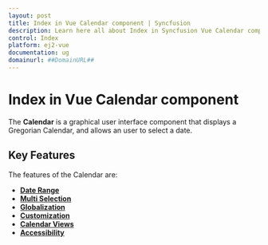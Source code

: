 ```yaml
---
layout: post
title: Index in Vue Calendar component | Syncfusion
description: Learn here all about Index in Syncfusion Vue Calendar component of Syncfusion Essential JS 2 and more.
control: Index 
platform: ej2-vue
documentation: ug
domainurl: ##DomainURL##
---
```


# Index in Vue Calendar component

The **Calendar** is a graphical user interface component that displays a Gregorian Calendar, and allows an user to select a date.

## Key Features

The features of the Calendar are:

* **[Date Range](../calendar/date-range)**
* **[Multi Selection](../calendar/multi-select)**
* **[Globalization](../calendar/globalization)**
* **[Customization](../calendar/customization)**
* **[Calendar Views](../calendar/calendar-views)**
* **[Accessibility](../calendar/accessibility)**